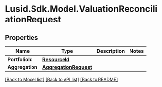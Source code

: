 
# Lusid.Sdk.Model.ValuationReconciliationRequest

## Properties

Name | Type | Description | Notes
------------ | ------------- | ------------- | -------------
**PortfolioId** | [**ResourceId**](ResourceId.md) |  | 
**Aggregation** | [**AggregationRequest**](AggregationRequest.md) |  | 

[[Back to Model list]](../README.md#documentation-for-models)
[[Back to API list]](../README.md#documentation-for-api-endpoints)
[[Back to README]](../README.md)


